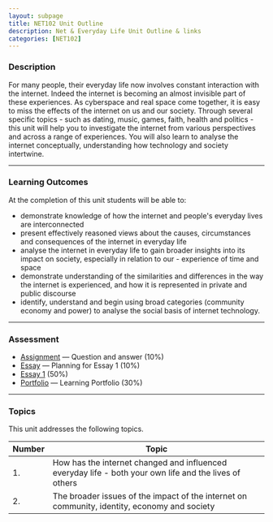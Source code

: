 ```yaml
---
layout: subpage
title: NET102 Unit Outline
description: Net & Everyday Life Unit Outline & links
categories: [NET102]
---
```


### Description

For many people, their everyday life now involves constant interaction with the internet. Indeed the internet is becoming an almost invisible part of these experiences. As cyberspace and real space come together, it is easy to miss the effects of the internet on us and our society. Through several specific topics - such as dating, music, games, faith, health and politics - this unit will help you to investigate the internet from various perspectives and across a range of experiences. You will also learn to analyse the internet conceptually, understanding how technology and society intertwine.


--- 

### Learning Outcomes

At the completion of this unit students will be able to:

- demonstrate knowledge of how the internet and people's everyday lives are interconnected
- present effectively reasoned views about the causes, circumstances and consequences of the internet in everyday life
- analyse the internet in everyday life to gain broader insights into its impact on society, especially in relation to our - experience of time and space
- demonstrate understanding of the similarities and differences in the way the internet is experienced, and how it is represented in private and public discourse
- identify, understand and begin using broad categories (community economy and power) to analyse the social basis of internet technology.


--- 


### Assessment
- [Assignment](a1/) — Question and answer (10%)
- [Essay](a2/) — Planning for Essay 1 (10%)
- [Essay 1](/a3) (50%)
- [Portfolio](/a4) — Learning Portfolio (30%)


---

### Topics
This unit addresses the following topics.

Number	| Topic
 ------ | ------
1.      | How has the internet changed and influenced everyday life - both your own life and the lives of others
2.      | The broader issues of the impact of the internet on community, identity, economy and society

